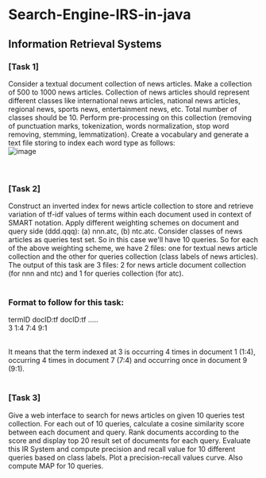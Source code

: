 # Search-Engine-IRS-in-java
## Information Retrieval Systems
### [Task 1]
Consider a textual document collection of news articles. Make a collection of 500 to 1000 news articles. Collection of news articles should represent different classes like international
news articles, national news articles, regional news, sports news, entertainment news, etc. Total number of classes should be 10. Perform pre-processing on this collection (removing of
punctuation marks, tokenization, words normalization, stop word removing, stemming, lemmatization). Create a vocabulary and generate a text file storing to index each word type
as follows:<br/>
![image](https://user-images.githubusercontent.com/73745377/193879514-4ac1f006-e78d-495a-a955-64e9ed4a5723.png)
<br/><br/><br/>

### [Task 2]<br/>
Construct an inverted index for news article collection to store and retrieve variation of tf-idf values of terms within each document used in context of SMART notation. Apply different
weighting schemes on document and query side (ddd.qqq): (a) nnn.atc, (b) ntc.atc. Consider classes of news articles as queries test set. So in this case we'll have 10 queries. So for each of
the above weighting scheme, we have 2 files: one for textual news article collection and the other for queries collection (class labels of news articles). The output of this task are 3 files: 2
for news article document collection (for nnn and ntc) and 1 for queries collection (for atc).<br/><br/>

### Format to follow for this task:<br/>
termID docID:tf docID:tf …..<br/>
3 1:4 7:4 9:1<br/><br/>

It means that the term indexed at 3 is occurring 4 times in document 1 (1:4), occurring 4 times in document 7 (7:4) and occurring once in document 9 (9:1).<br/><br/>


### [Task 3]<br/>
Give a web interface to search for news articles on given 10 queries test collection. For each out of 10 queries, calculate a cosine similarity score between each document and query. Rank
documents according to the score and display top 20 result set of documents for each query. Evaluate this IR System and compute precision and recall value for 10 different queries based
on class labels. Plot a precision-recall values curve. Also compute MAP for 10 queries.
